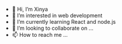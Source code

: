 - 👋 Hi, I’m Xinya
- 👀 I’m interested in web development
- 🌱 I’m currently learning React and node.js
- 💞️ I’m looking to collaborate on ...
- 📫 How to reach me ...

<!---
xli340/xli340 is a ✨ special ✨ repository because its `README.md` (this file) appears on your GitHub profile.
You can click the Preview link to take a look at your changes.
--->

